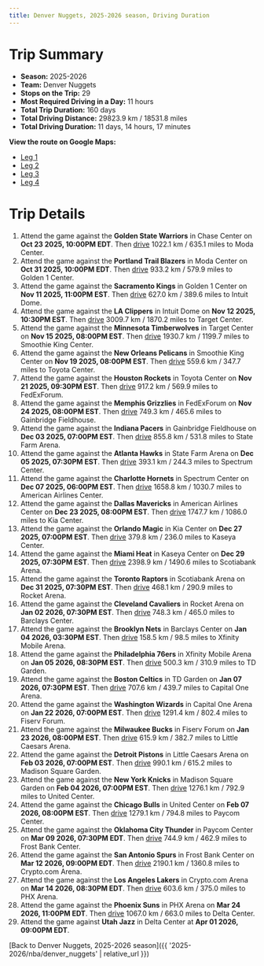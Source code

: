 ```yaml
---
title: Denver Nuggets, 2025-2026 season, Driving Duration
---
```


# Trip Summary
- **Season:** 2025-2026
- **Team:** Denver Nuggets
- **Stops on the Trip:** 29
- **Most Required Driving in a Day:** 11 hours
- **Total Trip Duration:** 160 days
- **Total Driving Distance:** 29823.9 km / 18531.8 miles
- **Total Driving Duration:** 11 days, 14 hours, 17 minutes

**View the route on Google Maps:**
- [Leg 1](https://www.google.com/maps/dir/Chase+Center+San+Francisco+CA/Moda+Center+Portland+OR/Golden+1+Center+Sacramento+CA/Intuit+Dome+Inglewood+CA/Target+Center+Minneapolis+MN/Smoothie+King+Center+New+Orleans+LA/Toyota+Center+Houston+TX/FedExForum+Memphis+TN/Gainbridge+Fieldhouse+Indianapolis+IN/State+Farm+Arena+Atlanta+GA)
- [Leg 2](https://www.google.com/maps/dir/State+Farm+Arena+Atlanta+GA/Spectrum+Center+Charlotte+NC/American+Airlines+Center+Dallas+TX/Kia+Center+Orlando+FL/Kaseya+Center+Miami+FL/Scotiabank+Arena+Toronto+ON/Rocket+Arena+Cleveland+OH/Barclays+Center+Brooklyn+NY/Xfinity+Mobile+Arena+Philadelphia+PA/TD+Garden+Boston+MA)
- [Leg 3](https://www.google.com/maps/dir/TD+Garden+Boston+MA/Capital+One+Arena+Washington+DC/Fiserv+Forum+Milwaukee+WI/Little+Caesars+Arena+Detroit+MI/Madison+Square+Garden+New+York+NY/United+Center+Chicago+IL/Paycom+Center+Oklahoma+City+OK/Frost+Bank+Center+San+Antonio+TX/Crypto.com+Arena+Los+Angeles+CA/PHX+Arena+Phoenix+AZ)
- [Leg 4](https://www.google.com/maps/dir/PHX+Arena+Phoenix+AZ/Delta+Center+Salt+Lake+City+UT)

# Trip Details
1. Attend the game against the **Golden State Warriors** in Chase Center on **Oct 23 2025, 10:00PM EDT**. Then [drive](https://www.google.com/maps/dir/Chase+Center+San+Francisco+CA/Moda+Center+Portland+OR) 1022.1 km / 635.1 miles to Moda Center.
2. Attend the game against the **Portland Trail Blazers** in Moda Center on **Oct 31 2025, 10:00PM EDT**. Then [drive](https://www.google.com/maps/dir/Moda+Center+Portland+OR/Golden+1+Center+Sacramento+CA) 933.2 km / 579.9 miles to Golden 1 Center.
3. Attend the game against the **Sacramento Kings** in Golden 1 Center on **Nov 11 2025, 11:00PM EST**. Then [drive](https://www.google.com/maps/dir/Golden+1+Center+Sacramento+CA/Intuit+Dome+Inglewood+CA) 627.0 km / 389.6 miles to Intuit Dome.
4. Attend the game against the **LA Clippers** in Intuit Dome on **Nov 12 2025, 10:30PM EST**. Then [drive](https://www.google.com/maps/dir/Intuit+Dome+Inglewood+CA/Target+Center+Minneapolis+MN) 3009.7 km / 1870.2 miles to Target Center.
5. Attend the game against the **Minnesota Timberwolves** in Target Center on **Nov 15 2025, 08:00PM EST**. Then [drive](https://www.google.com/maps/dir/Target+Center+Minneapolis+MN/Smoothie+King+Center+New+Orleans+LA) 1930.7 km / 1199.7 miles to Smoothie King Center.
6. Attend the game against the **New Orleans Pelicans** in Smoothie King Center on **Nov 19 2025, 08:00PM EST**. Then [drive](https://www.google.com/maps/dir/Smoothie+King+Center+New+Orleans+LA/Toyota+Center+Houston+TX) 559.6 km / 347.7 miles to Toyota Center.
7. Attend the game against the **Houston Rockets** in Toyota Center on **Nov 21 2025, 09:30PM EST**. Then [drive](https://www.google.com/maps/dir/Toyota+Center+Houston+TX/FedExForum+Memphis+TN) 917.2 km / 569.9 miles to FedExForum.
8. Attend the game against the **Memphis Grizzlies** in FedExForum on **Nov 24 2025, 08:00PM EST**. Then [drive](https://www.google.com/maps/dir/FedExForum+Memphis+TN/Gainbridge+Fieldhouse+Indianapolis+IN) 749.3 km / 465.6 miles to Gainbridge Fieldhouse.
9. Attend the game against the **Indiana Pacers** in Gainbridge Fieldhouse on **Dec 03 2025, 07:00PM EST**. Then [drive](https://www.google.com/maps/dir/Gainbridge+Fieldhouse+Indianapolis+IN/State+Farm+Arena+Atlanta+GA) 855.8 km / 531.8 miles to State Farm Arena.
10. Attend the game against the **Atlanta Hawks** in State Farm Arena on **Dec 05 2025, 07:30PM EST**. Then [drive](https://www.google.com/maps/dir/State+Farm+Arena+Atlanta+GA/Spectrum+Center+Charlotte+NC) 393.1 km / 244.3 miles to Spectrum Center.
11. Attend the game against the **Charlotte Hornets** in Spectrum Center on **Dec 07 2025, 06:00PM EST**. Then [drive](https://www.google.com/maps/dir/Spectrum+Center+Charlotte+NC/American+Airlines+Center+Dallas+TX) 1658.8 km / 1030.7 miles to American Airlines Center.
12. Attend the game against the **Dallas Mavericks** in American Airlines Center on **Dec 23 2025, 08:00PM EST**. Then [drive](https://www.google.com/maps/dir/American+Airlines+Center+Dallas+TX/Kia+Center+Orlando+FL) 1747.7 km / 1086.0 miles to Kia Center.
13. Attend the game against the **Orlando Magic** in Kia Center on **Dec 27 2025, 07:00PM EST**. Then [drive](https://www.google.com/maps/dir/Kia+Center+Orlando+FL/Kaseya+Center+Miami+FL) 379.8 km / 236.0 miles to Kaseya Center.
14. Attend the game against the **Miami Heat** in Kaseya Center on **Dec 29 2025, 07:30PM EST**. Then [drive](https://www.google.com/maps/dir/Kaseya+Center+Miami+FL/Scotiabank+Arena+Toronto+ON) 2398.9 km / 1490.6 miles to Scotiabank Arena.
15. Attend the game against the **Toronto Raptors** in Scotiabank Arena on **Dec 31 2025, 07:30PM EST**. Then [drive](https://www.google.com/maps/dir/Scotiabank+Arena+Toronto+ON/Rocket+Arena+Cleveland+OH) 468.1 km / 290.9 miles to Rocket Arena.
16. Attend the game against the **Cleveland Cavaliers** in Rocket Arena on **Jan 02 2026, 07:30PM EST**. Then [drive](https://www.google.com/maps/dir/Rocket+Arena+Cleveland+OH/Barclays+Center+Brooklyn+NY) 748.3 km / 465.0 miles to Barclays Center.
17. Attend the game against the **Brooklyn Nets** in Barclays Center on **Jan 04 2026, 03:30PM EST**. Then [drive](https://www.google.com/maps/dir/Barclays+Center+Brooklyn+NY/Xfinity+Mobile+Arena+Philadelphia+PA) 158.5 km / 98.5 miles to Xfinity Mobile Arena.
18. Attend the game against the **Philadelphia 76ers** in Xfinity Mobile Arena on **Jan 05 2026, 08:30PM EST**. Then [drive](https://www.google.com/maps/dir/Xfinity+Mobile+Arena+Philadelphia+PA/TD+Garden+Boston+MA) 500.3 km / 310.9 miles to TD Garden.
19. Attend the game against the **Boston Celtics** in TD Garden on **Jan 07 2026, 07:30PM EST**. Then [drive](https://www.google.com/maps/dir/TD+Garden+Boston+MA/Capital+One+Arena+Washington+DC) 707.6 km / 439.7 miles to Capital One Arena.
20. Attend the game against the **Washington Wizards** in Capital One Arena on **Jan 22 2026, 07:00PM EST**. Then [drive](https://www.google.com/maps/dir/Capital+One+Arena+Washington+DC/Fiserv+Forum+Milwaukee+WI) 1291.4 km / 802.4 miles to Fiserv Forum.
21. Attend the game against the **Milwaukee Bucks** in Fiserv Forum on **Jan 23 2026, 08:00PM EST**. Then [drive](https://www.google.com/maps/dir/Fiserv+Forum+Milwaukee+WI/Little+Caesars+Arena+Detroit+MI) 615.9 km / 382.7 miles to Little Caesars Arena.
22. Attend the game against the **Detroit Pistons** in Little Caesars Arena on **Feb 03 2026, 07:00PM EST**. Then [drive](https://www.google.com/maps/dir/Little+Caesars+Arena+Detroit+MI/Madison+Square+Garden+New+York+NY) 990.1 km / 615.2 miles to Madison Square Garden.
23. Attend the game against the **New York Knicks** in Madison Square Garden on **Feb 04 2026, 07:00PM EST**. Then [drive](https://www.google.com/maps/dir/Madison+Square+Garden+New+York+NY/United+Center+Chicago+IL) 1276.1 km / 792.9 miles to United Center.
24. Attend the game against the **Chicago Bulls** in United Center on **Feb 07 2026, 08:00PM EST**. Then [drive](https://www.google.com/maps/dir/United+Center+Chicago+IL/Paycom+Center+Oklahoma+City+OK) 1279.1 km / 794.8 miles to Paycom Center.
25. Attend the game against the **Oklahoma City Thunder** in Paycom Center on **Mar 09 2026, 07:30PM EDT**. Then [drive](https://www.google.com/maps/dir/Paycom+Center+Oklahoma+City+OK/Frost+Bank+Center+San+Antonio+TX) 744.9 km / 462.9 miles to Frost Bank Center.
26. Attend the game against the **San Antonio Spurs** in Frost Bank Center on **Mar 12 2026, 09:00PM EDT**. Then [drive](https://www.google.com/maps/dir/Frost+Bank+Center+San+Antonio+TX/Crypto.com+Arena+Los+Angeles+CA) 2190.1 km / 1360.8 miles to Crypto.com Arena.
27. Attend the game against the **Los Angeles Lakers** in Crypto.com Arena on **Mar 14 2026, 08:30PM EDT**. Then [drive](https://www.google.com/maps/dir/Crypto.com+Arena+Los+Angeles+CA/PHX+Arena+Phoenix+AZ) 603.6 km / 375.0 miles to PHX Arena.
28. Attend the game against the **Phoenix Suns** in PHX Arena on **Mar 24 2026, 11:00PM EDT**. Then [drive](https://www.google.com/maps/dir/PHX+Arena+Phoenix+AZ/Delta+Center+Salt+Lake+City+UT) 1067.0 km / 663.0 miles to Delta Center.
29. Attend the game against **Utah Jazz** in Delta Center at **Apr 01 2026, 09:00PM EDT**.

[Back to Denver Nuggets, 2025-2026 season]({{ '2025-2026/nba/denver_nuggets' | relative_url }})
